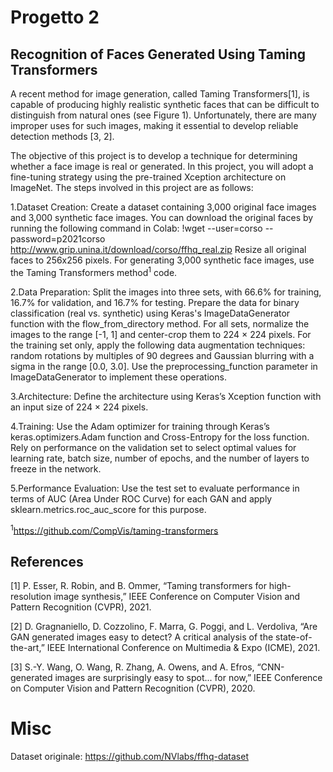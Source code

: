 # Progetto 2
## Recognition of Faces Generated Using Taming Transformers
A recent method for image generation, called Taming Transformers[1], is capable of producing highly realistic synthetic faces that can be difficult to distinguish from natural ones (see Figure 1). Unfortunately, there are many improper uses for such images, making it essential to develop reliable detection methods [3, 2].

The objective of this project is to develop a technique for determining whether a face image is real or generated. In this project, you will adopt a fine-tuning strategy using the pre-trained Xception architecture on ImageNet. The steps involved in this project are as follows:

1.Dataset Creation: Create a dataset containing 3,000 original face images and 3,000 synthetic face images. You can download the original faces by running the following command in Colab:
!wget --user=corso --password=p2021corso http://www.grip.unina.it/download/corso/ffhq_real.zip
Resize all original faces to 256x256 pixels. For generating 3,000 synthetic face images, use the Taming Transformers method<sup>1</sup> code.

2.Data Preparation: Split the images into three sets, with 66.6% for training, 16.7% for validation, and 16.7% for testing. Prepare the data for binary classification (real vs. synthetic) using Keras's ImageDataGenerator function with the flow_from_directory method. For all sets, normalize the images to the range [-1, 1] and center-crop them to 224 × 224 pixels. For the training set only, apply the following data augmentation techniques: random rotations by multiples of 90 degrees and Gaussian blurring with a sigma in the range [0.0, 3.0]. Use the preprocessing_function parameter in ImageDataGenerator to implement these operations.

3.Architecture: Define the architecture using Keras’s Xception function with an input size of 224 × 224 pixels.

4.Training: Use the Adam optimizer for training through Keras’s keras.optimizers.Adam function and Cross-Entropy for the loss function. Rely on performance on the validation set to select optimal values for learning rate, batch size, number of epochs, and the number of layers to freeze in the network.

5.Performance Evaluation: Use the test set to evaluate performance in terms of AUC (Area Under ROC Curve) for each GAN and apply sklearn.metrics.roc_auc_score for this purpose.


<sup>1</sup>https://github.com/CompVis/taming-transformers

## References
[1] P. Esser, R. Robin, and B. Ommer, “Taming transformers for high-resolution image synthesis,” IEEE
Conference on Computer Vision and Pattern Recognition (CVPR), 2021.

[2] D. Gragnaniello, D. Cozzolino, F. Marra, G. Poggi, and L. Verdoliva, “Are GAN generated images easy
to detect? A critical analysis of the state-of-the-art,” IEEE International Conference on Multimedia &
Expo (ICME), 2021.

[3] S.-Y. Wang, O. Wang, R. Zhang, A. Owens, and A. Efros, “CNN-generated images are surprisingly
easy to spot... for now,” IEEE Conference on Computer Vision and Pattern Recognition (CVPR), 2020.

# Misc
Dataset originale: https://github.com/NVlabs/ffhq-dataset
